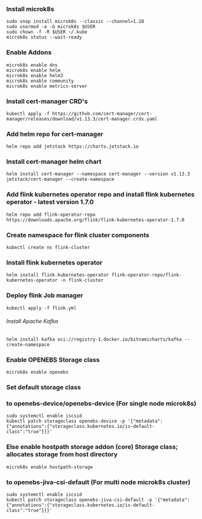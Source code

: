 ### Install microk8s 
```
sudo snap install microk8s --classic --channel=1.28
sudo usermod -a -G microk8s $USER
sudo chown -f -R $USER ~/.kube
microk8s status --wait-ready
```
### Enable Addons
```
microk8s enable dns
microk8s enable helm
microk8s enable helm3
microk8s enable community
microk8s enable metrics-server
```
### Install cert-manager CRD's
```
kubectl apply -f https://github.com/cert-manager/cert-manager/releases/download/v1.13.3/cert-manager.crds.yaml
```
### Add helm repo for cert-manager
```
helm repo add jetstack https://charts.jetstack.io
```
### Install cert-manager helm chart
```
helm install cert-manager --namespace cert-manager --version v1.13.3 jetstack/cert-manager --create-namespace
```
### Add flink kubernetes operator repo and install flink kubernetes operator - latest version 1.7.0
```
helm repo add flink-operator-repo https://downloads.apache.org/flink/flink-kubernetes-operator-1.7.0
```
### Create namespace for flink cluster components
```
kubectl create ns flink-cluster
```
### Install flink kubernetes operator
```
helm install flink-kubernetes-operator flink-operator-repo/flink-kubernetes-operator -n flink-cluster
```
### Deploy flink Job manager
```
kubectl apply -f flink.yml
```
###### Install Apache Kafka
```
helm install kafka oci://registry-1.docker.io/bitnamicharts/kafka --create-namespace
```
### Enable OPENEBS Storage class
```
microk8s enable openebs
``` 
### Set default storage class 
### to openebs-device/openebs-device (For single node microk8s)
```
sudo systemctl enable iscsid
kubectl patch storageclass openebs-device -p '{"metadata": {"annotations":{"storageclass.kubernetes.io/is-default-class":"true"}}}'
```
### Else enable hostpath storage addon (core) Storage class; allocates storage from host directory
```
microk8s enable hostpath-storage     
```
### to openebs-jiva-csi-default (For multi node microk8s cluster)
```
sudo systemctl enable iscsid
kubectl patch storageclass openebs-jiva-csi-default -p '{"metadata": {"annotations":{"storageclass.kubernetes.io/is-default-class":"true"}}}'
```
